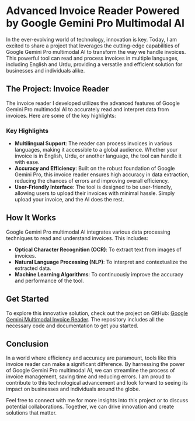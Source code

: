 # Advanced Invoice Reader Powered by Google Gemini Pro Multimodal AI

In the ever-evolving world of technology, innovation is key. Today, I am excited to share a project that leverages the cutting-edge capabilities of Google Gemini Pro multimodal AI to transform the way we handle invoices. This powerful tool can read and process invoices in multiple languages, including English and Urdu, providing a versatile and efficient solution for businesses and individuals alike.

## The Project: Invoice Reader

The invoice reader I developed utilizes the advanced features of Google Gemini Pro multimodal AI to accurately read and interpret data from invoices. Here are some of the key highlights:

### Key Highlights

- **Multilingual Support**: The reader can process invoices in various languages, making it accessible to a global audience. Whether your invoice is in English, Urdu, or another language, the tool can handle it with ease.
- **Accuracy and Efficiency**: Built on the robust foundation of Google Gemini Pro, this invoice reader ensures high accuracy in data extraction, reducing the chances of errors and improving overall efficiency.
- **User-Friendly Interface**: The tool is designed to be user-friendly, allowing users to upload their invoices with minimal hassle. Simply upload your invoice, and the AI does the rest.

## How It Works

Google Gemini Pro multimodal AI integrates various data processing techniques to read and understand invoices. This includes:

- **Optical Character Recognition (OCR)**: To extract text from images of invoices.
- **Natural Language Processing (NLP)**: To interpret and contextualize the extracted data.
- **Machine Learning Algorithms**: To continuously improve the accuracy and performance of the tool.

## Get Started

To explore this innovative solution, check out the project on GitHub: [Google Gemini Multimodal Invoice Reader](#). The repository includes all the necessary code and documentation to get you started.

## Conclusion

In a world where efficiency and accuracy are paramount, tools like this invoice reader can make a significant difference. By harnessing the power of Google Gemini Pro multimodal AI, we can streamline the process of invoice management, saving time and reducing errors. I am proud to contribute to this technological advancement and look forward to seeing its impact on businesses and individuals around the globe.

Feel free to connect with me for more insights into this project or to discuss potential collaborations. Together, we can drive innovation and create solutions that matter.
